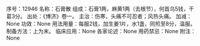 序号：12946
名称：石膏散
组成：石膏1两，麻黄1两（去根节），何首乌5钱，干葛3分。
出处：《博济》卷一。
主治：伤寒，头痛不可忍者；风热头痛。
加减：None
功效：None
用法用量：每服2钱，加生姜1片，水1盏，同煎至8分，温服。
制备方法：上为末。
临床应用：None
各家论述：None
用药禁忌：None
附注：None
